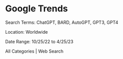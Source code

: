 # Google Trends

Search Terms: ChatGPT, BARD, AutoGPT, GPT3, GPT4

Location: Worldwide

Date Range: 10/25/22 to 4/25/23

All Categories | Web Search
